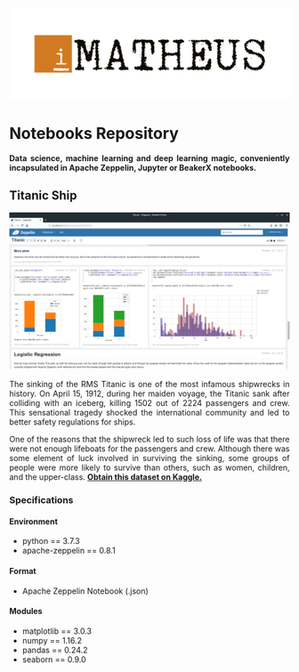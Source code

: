 <p align="center"><img src="../igor-matheus.png"></img></p>

# Notebooks Repository
<p align="justify"><strong>Data science, machine learning and deep learning magic, conveniently incapsulated in Apache Zeppelin, Jupyter or BeakerX notebooks.</strong></p>

## Titanic Ship
<p align="center"><img src="./titanic-screenshot.png"></img></p>

<p align="justify">The sinking of the RMS Titanic is one of the most infamous shipwrecks in history. On April 15, 1912, during her maiden voyage, the Titanic sank after colliding with an iceberg, killing 1502 out of 2224 passengers and crew. This sensational tragedy shocked the international community and led to better safety regulations for ships.</p>

<p align="justify">One of the reasons that the shipwreck led to such loss of life was that there were not enough lifeboats for the passengers and crew. Although there was some element of luck involved in surviving the sinking, some groups of people were more likely to survive than others, such as women, children, and the upper-class. <a href="https://www.kaggle.com/c/titanic/"><strong>Obtain this dataset on Kaggle.</strong></a></p>

### Specifications
#### Environment
* python == 3.7.3
* apache-zeppelin == 0.8.1
#### Format
* Apache Zeppelin Notebook (.json)
#### Modules
* matplotlib == 3.0.3
* numpy == 1.16.2
* pandas == 0.24.2
* seaborn == 0.9.0
